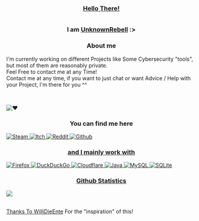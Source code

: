 <h3 align="center"><a href="https://www.germanlags.de">Hello There!</a>
  
<br>I am <a href="https://github.com/UnknownRebell">UnknownRebell</a> :>

<h3 align="center">About me</h3>
<p align=”center”>
I'm currently working on different Projects like Some Cybersecurity "tools", but most of them are reasonably private.
<br>Feel Free to contact me at any Time!
<br>Contact me at any time, if you want to just chat or want Advice / Help with your Project, I'm there for you ^^

 <!--<h3 align="center">I'm working at</h3>
  <br>- <a href="https://example.com">Project Placeholder</a>-->

<br><p align=”center”><img alt="♥" src="https://img.shields.io/badge/Made%20with%20%E2%99%A5%20in-Germany-success?style=for-the-badge"></p>

<h3 align="center">You can find me here</h3>
<p align=”center”>
<a href="https://steamcommunity.com/id/UnknownRebell"><img alt="Steam" src="https://img.shields.io/badge/UnknownRebell-000000?style=for-the-badge&logo=steam&logoColor=white">
<a href="https://unknownrebell.itch.io/"><img alt="Itch" src="https://img.shields.io/badge/UnknownRebell-FA5C5C?style=for-the-badge&logo=itch.io&logoColor=white">
<a href="https://www.reddit.com/user/UnknownRebell/"><img alt="Reddit" src="https://img.shields.io/badge/UnknownRebell-FF4500?style=for-the-badge&logo=reddit&logoColor=white">
<a href="https://github.com/UnknownRebell"><img alt="Github" src="https://img.shields.io/github/followers/UnknownRebell?style=for-the-badge&logo=github"></p>

 <!--<h3 align="center">I personally use</h3>
<p align=”center”>
<img alt="Microsoft Windows 10" src="https://img.shields.io/badge/Windows_10-0078D6?style=for-the-badge&logo=windows&logoColor=white">
<img alt="Linux" src="https://img.shields.io/badge/Linux-Dings"></p>-->

<h3 align="center">and I mainly work with</h3>
<p align=”center”>
<img alt="Firefox" src="https://img.shields.io/badge/Firefox-FF7139?style=for-the-badge&logo=Firefox-Browser&logoColor=white">
<img alt="DuckDuckGo" src="https://img.shields.io/badge/DuckDuckGo-DE5833?style=for-the-badge&logo=DuckDuckGo&logoColor=white">
<img alt="Cloudflare" src="https://img.shields.io/badge/Cloudflare-F38020?style=for-the-badge&logo=Cloudflare&logoColor=white">
<img alt="Java" src="https://img.shields.io/badge/Java-ED8B00?style=for-the-badge&logo=java&logoColor=white">
<img alt="MySQL" src="https://img.shields.io/badge/MySQL-00000F?style=for-the-badge&logo=mysql&logoColor=white">
<img alt="SQLite" src="https://img.shields.io/badge/SQLite-07405E?style=for-the-badge&logo=sqlite&logoColor=white">

<h3 align="center">Github Statistics</h3>
<p align=”center”>
<img src="https://github-readme-stats.vercel.app/api?username=UnknownRebell&count_private=true&theme=dark&show_icons=true"></p>
  
<br><a href="https://github.com/WilliDieEnte">Thanks To WilliDieEnte</a> For the "inspiration" of this!
